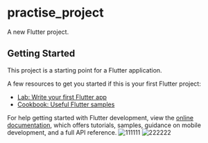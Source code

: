 # practise_project

A new Flutter project.

## Getting Started

This project is a starting point for a Flutter application.

A few resources to get you started if this is your first Flutter project:

- [Lab: Write your first Flutter app](https://docs.flutter.dev/get-started/codelab)
- [Cookbook: Useful Flutter samples](https://docs.flutter.dev/cookbook)

For help getting started with Flutter development, view the
[online documentation](https://docs.flutter.dev/), which offers tutorials,
samples, guidance on mobile development, and a full API reference.
![111111](https://github.com/SoftEngHasan/practise_project/assets/80910782/c52aada4-c84b-4ba9-85f4-711adcf69dd7)
![222222](https://github.com/SoftEngHasan/practise_project/assets/80910782/b61cc955-bd22-410a-86c8-870c465603e5)
